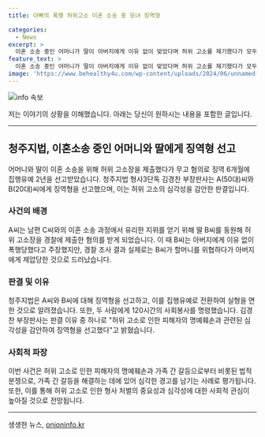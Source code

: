 ```yaml
---
title: 아빠의 폭행 허위고소 이혼 소송 중 모녀 징역형

categories:
  - News
excerpt: >
  이혼 소송 중인 어머니가 딸이 아버지에게 이유 없이 맞았다며 허위 고소를 제기했다가 모두가 징역형을 받게 되는 사건이 법정에서 파명을 드러냈다. 현장 조사 결과 딸이 할머니를 위협하다가 아버지에게 제압당한 것으로 밝혀져, 모녀는 무고 혐의로 징역 6개월에 집행유예 2년을 선고받았다. A씨는 남편과의 이혼 소송에서 유리한 지위를 확보하기 위해 딸을 동원한 혐의를 받았으며, B씨는 고소인 조사에서 허위 진술을 한 것으로 드러났다.
feature_text: >
  이혼 소송 중인 어머니가 딸이 아버지에게 이유 없이 맞았다며 허위 고소를 제기했다가 모두가 징역형을 받게 되는 사건이 법정에서 파명을 드러냈다. 현장 조사 결과 딸이 할머니를 위협하다가 아버지에게 제압당한 것으로 밝혀져, 모녀는 무고 혐의로 징역 6개월에 집행유예 2년을 선고받았다. A씨는 남편과의 이혼 소송에서 유리한 지위를 확보하기 위해 딸을 동원한 혐의를 받았으며, B씨는 고소인 조사에서 허위 진술을 한 것으로 드러났다.
image: 'https://www.behealthy4u.com/wp-content/uploads/2024/06/unnamed-file.png'
---
```


<p><img src="https://www.behealthy4u.com/wp-content/uploads/2024/06/unnamed-file.png" alt="info 속보" /></p>

<p>저는 이야기의 상황을 이해했습니다. 아래는 당신이 원하시는 내용을 포함한 글입니다.</p>

<hr />

<h2 data-ke-size="size26">청주지법, 이혼소송 중인 어머니와 딸에게 징역형 선고</h2>

<p data-ke-size="size16">어머니와 딸이 이혼 소송을 위해 허위 고소장을 제출했다가 무고 혐의로 징역 6개월에 집행유예 2년을 선고받았습니다. 청주지법 형사3단독 김경찬 부장판사는 A(50대)씨와 B(20대)씨에게 징역형을 선고했으며, 이는 허위 고소의 심각성을 감안한 판결입니다.</p>

<h3>사건의 배경</h3>

<p data-ke-size="size16">A씨는 남편 C씨와의 이혼 소송 과정에서 유리한 지위를 얻기 위해 딸 B씨를 동원해 허위 고소장을 경찰에 제출한 혐의를 받게 되었습니다. 이 때 B씨는 아버지에게 이유 없이 폭행당했다고 주장했지만, 경찰 조사 결과 실제로는 B씨가 할머니를 위협하다가 아버지에게 제압당한 것으로 드러났습니다.</p>

<h3>판결 및 이유</h3>

<p data-ke-size="size16">청주지법은 A씨와 B씨에 대해 징역형을 선고하고, 이를 집행유예로 전환하여 실형을 면한 것으로 알려졌습니다. 또한, 두 사람에게 120시간의 사회봉사를 명령했습니다. 김경찬 부장판사는 판결 이유 중 하나로 "허위 고소로 인한 피해자의 명예훼손과 관련된 심각성을 감안하여 징역형을 선고했다"고 밝혔습니다.</p>

<h3>사회적 파장</h3>

<p data-ke-size="size16">이번 사건은 허위 고소로 인한 피해자의 명예훼손과 가족 간 갈등으로부터 비롯된 법적 분쟁으로, 가족 간 갈등을 해결하는 데에 있어 심각한 경고를 남기는 사례로 평가됩니다. 또한, 이를 통해 허위 고소로 인한 형사 처벌의 중요성과 심각성에 대한 사회적 관심이 높아질 것으로 전망됩니다.</p>

<hr />
생생한 뉴스, <a href="https://onioninfo.kr" rel="dofollow">onioninfo.kr</a>



